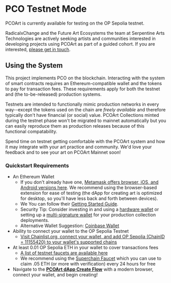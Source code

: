 # PCO Testnet Mode

PCOArt is currently available for testing on the OP Sepolia testnet. 

RadicalxChange and the Future Art Ecosystems the team at Serpentine Arts Technologies are actively seeking artists and communities interested in developing projects using PCOArt as part of a guided cohort. If you are interested, [please get in touch](fae@serpentinegalleries.org).

## Using the System

This project implements PCO on the blockchain. Interacting with the system of smart contracts requires an Ethereum-compatible wallet and the tokens to pay for transaction fees. These requirements apply for both the testnet and (the to-be-released) production systems.

Testnets are intended to functionally mimic production networks in every way--except the tokens used on the chain are *freely available* and therefore typically don't have financial (or social) value. PCOArt Collections minted during the testnet phase won't be migrated to mainnet automatically but you can easily reproduce them as production releases because of this functional compatability. 

Spend time on testnet getting comfortable with the PCOArt system and how it may integrate with your art practice and community. We'd love your feedback and to see your art on PCOArt Mainnet soon!

### Quickstart Requirements

- An Ethereum Wallet
  - If you don't already have one, [Metamask offers browser, iOS, and Android versions here](https://metamask.io/download/). We recommend using the browser-based extension for ease of testing (the dApp for creating art is optimized for desktop, so you'll have less back and forth between devices).
  - We You can follow their [Getting Started Guide](https://support.metamask.io/hc/en-us/articles/360015489531-Getting-started-with-MetaMask).
  - Security Tip: Consider investing in and using a [hardware wallet](https://ethereum.org/en/wallets/find-wallet/) or setting up a [multi-signature wallet](https://app.safe.global/welcome) for your production collection deployments.
  - Alternative Wallet Suggestion: [Coinbase Wallet](https://www.coinbase.com/wallet)
- Ability to connect your wallet to the OP Sepolia Testnet
  - [Visit Chainlist.org, connect your wallet, and add OP Sepolia (ChainID = 11155420) to your wallet's supported chains](https://chainlist.org/?search=op+sepolia&testnets=true)
- At least 0.01 OP Sepolia ETH in your wallet to cover transactions fees
  - [A list of testnet faucets are available here](https://community.optimism.io/docs/useful-tools/faucets/)
  - We recommend using the [Superchain Faucet](https://console.optimism.io/faucet) which you can use to claim .05 ETH (or more with verification) every 24 hours for free
- Navigate to the [**PCOArt dApp Create Flow**](https://pco.art/create) with a modern browser, connect your wallet, and begin creating!